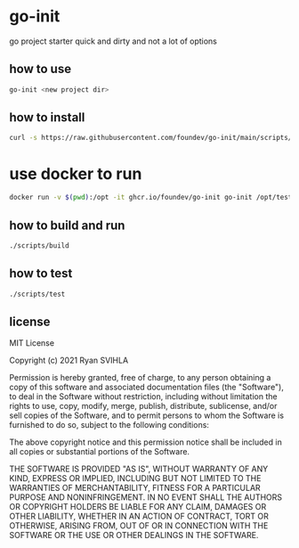 # go-init

go project starter quick and dirty and not a lot of options

## how to use

```sh
go-init <new project dir>
```

## how to install

```sh
curl -s https://raw.githubusercontent.com/foundev/go-init/main/scripts/install.sh | bash
```

# use docker to run

```sh
docker run -v $(pwd):/opt -it ghcr.io/foundev/go-init go-init /opt/testrepository foundev "Ryan Svihla"
```

## how to build and run

```sh
./scripts/build
```

## how to test

```sh
./scripts/test
```

## license

MIT License

Copyright (c) 2021 Ryan SVIHLA

Permission is hereby granted, free of charge, to any person obtaining a copy
of this software and associated documentation files (the "Software"), to deal
in the Software without restriction, including without limitation the rights
to use, copy, modify, merge, publish, distribute, sublicense, and/or sell
copies of the Software, and to permit persons to whom the Software is
furnished to do so, subject to the following conditions:

The above copyright notice and this permission notice shall be included in all
copies or substantial portions of the Software.

THE SOFTWARE IS PROVIDED "AS IS", WITHOUT WARRANTY OF ANY KIND, EXPRESS OR
IMPLIED, INCLUDING BUT NOT LIMITED TO THE WARRANTIES OF MERCHANTABILITY,
FITNESS FOR A PARTICULAR PURPOSE AND NONINFRINGEMENT. IN NO EVENT SHALL THE
AUTHORS OR COPYRIGHT HOLDERS BE LIABLE FOR ANY CLAIM, DAMAGES OR OTHER
LIABILITY, WHETHER IN AN ACTION OF CONTRACT, TORT OR OTHERWISE, ARISING FROM,
OUT OF OR IN CONNECTION WITH THE SOFTWARE OR THE USE OR OTHER DEALINGS IN THE
SOFTWARE.
